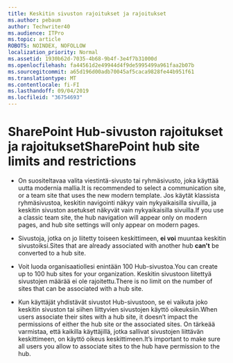 ```yaml
---
title: Keskitin sivuston rajoitukset ja rajoitukset
ms.author: pebaum
author: Techwriter40
ms.audience: ITPro
ms.topic: article
ROBOTS: NOINDEX, NOFOLLOW
localization_priority: Normal
ms.assetid: 1930b62d-7035-4b68-9b4f-3e4f7b31000d
ms.openlocfilehash: fa44561d2e49944d4f9de5995499a961faa2b07b
ms.sourcegitcommit: a65d196d00adb70045af5caca9828fe44b951f61
ms.translationtype: MT
ms.contentlocale: fi-FI
ms.lasthandoff: 09/04/2019
ms.locfileid: "36754693"
---
```

# <a name="sharepoint-hub-site-limits-and-restrictions"></a><span data-ttu-id="92bb2-102">SharePoint Hub-sivuston rajoitukset ja rajoitukset</span><span class="sxs-lookup"><span data-stu-id="92bb2-102">SharePoint hub site limits and restrictions</span></span>

- <span data-ttu-id="92bb2-103">On suositeltavaa valita viestintä-sivusto tai ryhmäsivusto, joka käyttää uutta modernia mallia.</span><span class="sxs-lookup"><span data-stu-id="92bb2-103">It is recommended to select a communication site, or a team site that uses the new modern template.</span></span> <span data-ttu-id="92bb2-104">Jos käytät klassista ryhmäsivustoa, keskitin navigointi näkyy vain nykyaikaisilla sivuilla, ja keskitin sivuston asetukset näkyvät vain nykyaikaisilla sivuilla.</span><span class="sxs-lookup"><span data-stu-id="92bb2-104">If you use a classic team site, the hub navigation will appear only on modern pages, and hub site settings will only appear on modern pages.</span></span>

- <span data-ttu-id="92bb2-105">Sivustoja, jotka on jo liitetty toiseen keskittimeen, **ei voi** muuntaa keskitin sivustoiksi.</span><span class="sxs-lookup"><span data-stu-id="92bb2-105">Sites that are already associated with another hub **can't** be converted to a hub site.</span></span>

- <span data-ttu-id="92bb2-106">Voit luoda organisaatiollesi enintään 100 Hub-sivustoa.</span><span class="sxs-lookup"><span data-stu-id="92bb2-106">You can create up to 100 hub sites for your organization.</span></span> <span data-ttu-id="92bb2-107">Keskitin sivustoon liitettyä sivustojen määrää ei ole rajoitettu.</span><span class="sxs-lookup"><span data-stu-id="92bb2-107">There is no limit on the number of sites that can be associated with a hub site.</span></span>

- <span data-ttu-id="92bb2-108">Kun käyttäjät yhdistävät sivustot Hub-sivustoon, se ei vaikuta joko keskitin sivuston tai siihen liittyvien sivustojen käyttö oikeuksiin.</span><span class="sxs-lookup"><span data-stu-id="92bb2-108">When users associate their sites with a hub site, it doesn’t impact the permissions of either the hub site or the associated sites.</span></span> <span data-ttu-id="92bb2-109">On tärkeää varmistaa, että kaikilla käyttäjillä, jotka sallivat sivustojen liittävän keskittimeen, on käyttö oikeus keskittimeen.</span><span class="sxs-lookup"><span data-stu-id="92bb2-109">It’s important to make sure all users you allow to associate sites to the hub have permission to the hub.</span></span>

